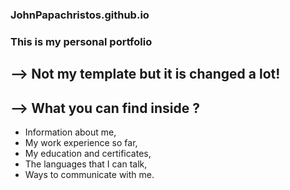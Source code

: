 ### JohnPapachristos.github.io

###  This is my personal portfolio

  ## --> Not my template but it is changed a lot!
  
  ## --> What you can find inside ?
   * Information about me, 
   * My work experience so far, 
   * My education and certificates, 
   * The languages that I can talk,
   * Ways to communicate with me.
